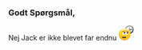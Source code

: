 ### Godt Spørgsmål, 
Nej Jack er ikke blevet far endnu <img src="/_includes/waiting.gif" width="30px">
